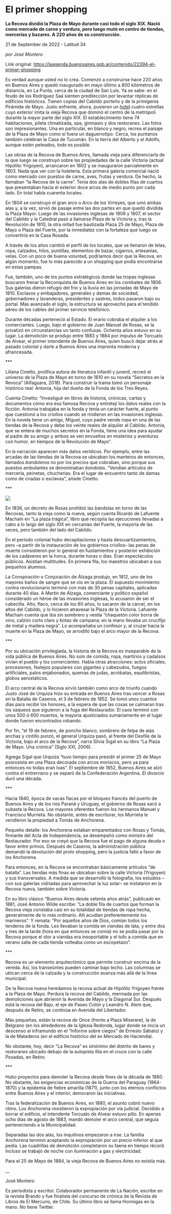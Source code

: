 # El primer shopping

**La Recova dividió la Plaza de Mayo durante casi todo el siglo XIX. Nació como mercado de carne y verdura, pero luego mutó en centro de tiendas, mercerías y bazares. A 220 años de su construcción.**

21 de September de 2022 - Latitud 34

_por José Montero_

Link original: https://laagenda.buenosaires.gob.ar/contenido/22394-el-primer-shopping



Es verdad aunque usted no lo crea. Comenzó a construirse hace 220 años en Buenos Aires y quedó inaugurado en mayo último a 800 kilómetros de distancia, en La Punta, cerca de la ciudad de San Luis. Ya se sabe: en el feudo de los Rodríguez Saá sienten predilección por levantar réplicas de edificios históricos. Tienen copias del Cabildo porteño y de la primigenia Pirámide de Mayo. Justo enfrente, ahora, pusieron un [hotel](https://www.larecovahotel.com.ar/) cuatro estrellas cuyo exterior imita la vieja Recova que dominó el centro de la metrópoli durante la mayor parte del siglo XIX. El establecimiento tiene 74 habitaciones, pileta climatizada, spa, gimnasio y dos restoranes. Las fotos son impresionantes. Una en particular, en blanco y negro, recrea el paisaje de la Plaza de Mayo como si fuera un daguerrotipo. Cerca, los puntanos también celebran la Casa de Tucumán. En la tierra del Alberto y el Adolfo, aunque estén peleados, todo es posible.




Las obras de la Recova de Buenos Aires, llamada vieja para diferenciarla de la que luego se construyó sobre las propiedades de la calle Victoria (actual Hipólito Yrigoyen), arrancaron en 1802 y se inauguraron parcialmente en 1803. Nada que ver con la hotelería. Esta primera galería comercial nació como mercado con puestos de carne, aves, frutas y verdura. De hecho, la llamaban “la Recova de la carne”. Tenía dos alas de dobles filas de cuartos que presentaban hacia el exterior doce arcos de medio punto por cada lado. En total había cuarenta locales.




En 1804 se construyó el gran arco o Arco de los Virreyes, que unió ambas alas y, a la vez, sirvió de pasaje entre las dos partes en que quedó dividida la Plaza Mayor. Luego de las invasiones inglesas de 1806 y 1807, el sector del Cabildo y la Catedral pasó a llamarse Plaza de la Victoria y, tras la Revolución de 1810, la otra mitad fue bautizada Plaza 25 de Mayo, Plaza de Mayo o Plaza del Fuerte, por la inmediatez con la fortaleza que luego se convertiría en la Casa Rosada.




A través de los años cambió el perfil de los locales, que se llenaron de telas, ropa, calzados, hilos, puntillas, elementos de bazar, cigarros, artesanías, velas. Con un poco de buena voluntad, podríamos decir que la Recova, en algún momento, fue lo más parecido a un shopping que podía encontrarse en estas pampas.




Fue, también, uno de los puntos estratégicos donde las tropas inglesas buscaron frenar la Reconquista de Buenos Aires en los combates de 1806. Sus galerías dieron refugio del frío y la lluvia en las jornadas de Mayo de 1810. Esclavos y embajadores, generales y damas de sociedad, gobernadores y lavanderas, presidentes y sastres, todos pasaron bajo su portal. Más avanzado el siglo, la estructura se aprovechó para el tendido aéreo de los cables del primer servicio telefónico.




Durante décadas perteneció al Estado. El erario cobraba el alquiler a los comerciantes. Luego, bajo el gobierno de Juan Manuel de Rosas, se la privatizó en circunstancias un tanto confusas. Ochenta años estuvo en su lugar. La demolición se produjo entre 1883 y 1884 por impulso de Torcuato de Alvear, el primer intendente de Buenos Aires, quien buscó dejar atrás al pasado colonial y darle a Buenos Aires una impronta moderna y afrancesada.




\*\*\*




Liliana Cinetto, prolífica autora de literatura infantil y juvenil, recreó el universo de la Plaza de Mayo en torno de 1810 en su novela “Secretos en la Revoca” (Alfaguara, 2018). Para construir la trama tomó un personaje histórico real: Antonia, hija del dueño de la Fonda de los Tres Reyes.




Cuenta Cinetto: “Investigué en libros de historia, crónicas, cartas y documentos cómo era esa famosa Recova y entretejí los datos reales con la ficción. Antonia trabajaba en la fonda y tenía un carácter fuerte, al punto que cuestionó a los criollos cuando se rindieron en las invasiones inglesas. En la novela tiene un amigo, Miguel, cuyo padre vende ropa en una de las tiendas de la Recova y debe los veinte reales de alquiler al Cabildo. Antonia, que se entera de muchos secretos en la Fonda, tiene una idea para ayudar al padre de su amigo y ambos se ven envueltos en misterios y aventuras con humor, en tiempos de la Revolución de Mayo”.




En la narración aparecen más datos verídicos. Por ejemplo, entre las arcadas de las tiendas de la Recova se ubicaban los manteros de entonces, llamados *bandoleros* no por los precios que cobraban, sino porque sus puestos ambulantes se denominaban *bandolas*. “Vendían artículos de mercería, peinetas, chucherías. Era el lugar de encuentro tanto de damas como de criadas o esclavas”, añade Cinetto.




\*\*\*




![](https://cdn.feater.me/files/images/515176/749d8f3d-60ad-48ac-b812-048f063c59d9.jpg)




En 1836, un decreto de Rosas prohibió las bandolas en torno de las Recovas, tanto la vieja como la nueva, según cuenta Ricardo de Lafuente Machaín en “La plaza trágica”, libro que recopila las ejecuciones llevadas a cabo a lo largo del siglo XIX en cercanías del Fuerte, la mayoría de las veces, pero también del lado del Cabildo.




En el período colonial hubo decapitaciones y hasta descuartizamientos, pero –a partir de la instauración de los gobiernos criollos– las penas de muerte consistieron por lo general en fusilamientos y posterior exhibición de los cadáveres en la horca, durante horas o días. Eran espectáculos públicos. Asistían multitudes. En primera fila, los maestros ubicaban a sus pequeños alumnos.




La Conspiración o Conjuración de Álzaga produjo, en 1812, uno de los mayores baños de sangre que se vio en la plaza. El supuesto movimiento contra revolucionario terminó con más de 30 penas capitales, aplicadas durante 40 días. A Martín de Álzaga, comerciante y político español considerado un héroe de las invasiones inglesas, lo acusaron de ser el cabecilla. Alto, flaco, cerca de los 60 años, lo sacaron de la cárcel, en los altos del Cabildo, y lo hicieron atravesar la Plaza de la Victoria. Lafuente Machaín cuenta que iba sin sombrero y vestía “chaquetón color borra de vino, calzón corto claro y botas de campana; en la mano llevaba un crucifijo de metal y madera negra”. Lo acompañaba un confesor y, al cruzar hacia la muerte en la Plaza de Mayo, se arrodilló bajo el arco mayor de la Recova.




\*\*\*




Por su ubicación privilegiada, la historia de la Recova es inseparable de la vida pública de Buenos Aires. No solo de comida, ropa, martirios y cadalsos vivían el pueblo y los comerciantes. Había otras atracciones: actos oficiales, procesiones, festejos populares con gigantes y cabezudos, fuegos artificiales, palos enjabonados, quemas de judas, acróbatas, equilibristas, globos aerostáticos.




El arco central de la Recova sirvió también como arco de triunfo cuando Justo José de Urquiza hizo su entrada en Buenos Aires tras vencer a Rosas en la Batalla de Caseros, el 3 de febrero de 1852. Se tomó unos cuantos días para recibir los honores, a la espera de que las cosas se calmaran tras los saqueos que siguieron a la fuga del Restaurador. El caos terminó con unos 500 ó 600 muertos, la mayoría ajusticiados sumariamente en el lugar donde fueron encontrados robando.




Por fin, “el 19 de febrero, de poncho blanco, sombrero de felpa de alas anchas y cintillo punzó, el general Urquiza pasó, al frente del Desfile de la Victoria, bajo el arco de la Recova”, narra Silvia Sigal en su libro “La Plaza de Mayo. Una crónica” (Siglo XXI, 2006).




Agrega Sigal que Urquiza “tuvo tiempo para presidir el primer 25 de Mayo posrosista en una Plaza decorada con arcos moriscos, pero ya para entonces no todas eran loas”. El septiembre de 1852, Buenos Aires se alzó contra el entrerriano y se separó de la Confederación Argentina. El divorcio duró una década.




\*\*\*




Hacia 1840, época de vacas flacas por el bloqueo francés del puerto de Buenos Aires y de los ríos Paraná y Uruguay, el gobierno de Rosas sacó a subasta la Recova. Los mayores oferentes fueron los hermanos Manuel y Francisco Murrieta. No obstante, antes de escriturar, los Murrieta le vendieron la propiedad a Tomás de Anchorena.




Pequeño detalle: los Anchorena estaban emparentados con Rosas y Tomás, firmante del Acta de Independencia, se desempeñó como ministro del Restaurador. Por eso se creyó que la Recova fue el pago de alguna deuda o favor entre primos. Después de Caseros, la administración pública demandó la devolución del proto shopping, pero la justicia falló a favor de los Anchorena.




Para entonces, en la Recova se encontraban básicamente artículos “de batalla”. Las tiendas más finas se ubicaban sobre la calle Victoria (Yrigoyen) y sus transversales. A medida que se desarrolló la fotografía, los estudios –con sus galerías vidriadas para aprovechar la luz solar– se instalaron en la Recova nueva, también sobre Victoria.




En su libro clásico “Buenos Aires desde setenta años atrás”, publicado en 1881, José Antonio Wilde escribe: “La doble fila de cuartos que forman la Recova vieja constaba casi en su totalidad de tiendas de ropa hecha, generalmente de lo más ordinario. Allí acudían preferentemente los marineros”. Y remata: “Por aquellos años de Dios, comían todos los tenderos de la fonda. Les llevaban la comida en viandas de lata, y entre dos y tres de la tarde (hora en que entonces se comía) no se podía pasar por la Recova porque el olor a viandas era insoportable y el tufo a comida que en verano salía de cada tienda volteaba como un escopetazo”.




\*\*\*




Recova es un elemento arquitectónico que permite construir encima de la vereda. Así, los transeúntes pueden caminar bajo techo. Las columnas se ubican cerca de la calzada y la construcción avanza más allá de la línea municipal.




De la Recova nueva heredamos la recova actual de Hipólito Yrigoyen frente a la Plaza de Mayo. Perdura la recova del Cabildo, mermada por las demoliciones que abrieron la Avenida de Mayo y la Diagonal Sur. Después está la recova del Bajo, el eje de Paseo Colón y Leandro N. Alem que, después de Retiro, se continúa en Avenida del Libertador.




Más pequeñas, están la recova de Once (frente a Plaza Miserere), la de Belgrano (en los alrededores de la Iglesia Redonda, lugar donde se inicia un descenso al inframundo en el “Informe sobre ciegos” de Ernesto Sábato) y la de Mataderos (en el edificio histórico del ex Mercado de Hacienda).




No obstante, hoy, decir “La Recova” es sinónimo del distrito de bares y restoranes ubicado debajo de la autopista Illia en el cruce con la calle Posadas, en Retiro.




\*\*\*




Hubo proyectos para demoler la Recova desde fines de la década de 1860. No obstante, las exigencias económicas de la Guerra del Paraguay (1864-1870) y la epidemia de fiebre amarilla (1871), junto con los eternos conflictos entre Buenos Aires y el interior, demoraron las iniciativas.




Tras la federalización de Buenos Aires, en 1880, el asunto cobró nuevo ritmo. Los Anchorena resistieron la expropiación por vía judicial. Decidido a borrar el edificio, el intendente Torcuato de Alvear estuvo pillo. En apenas ocho días de agosto de 1883, mandó demoler el arco central, que seguía perteneciendo a la Municipalidad.




Separadas las dos alas, los inquilinos empezaron a irse. La familia Anchorena terminó aceptando la expropiación por un precio inferior al que pedía. Las cuadrillas de demolición completaron su faena en tiempo récord. Incluso se trabajó de noche con iluminación a gas y electricidad.




Para el 25 de Mayo de 1884, la vieja Recova de Buenos Aires no existía más.




\_\_




José Montero




Es periodista y escritor. Colaborador permanente de La Nación, escribe en la revista Brando y fue finalista del concurso de crónica de la Revista de Libros de El Mercurio, de Chile. Su último libro se llama Hormigas en la mano. No tiene Twitter.



